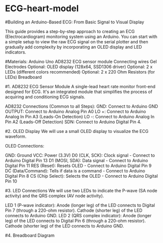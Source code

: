# ECG-heart-model
#Building an Arduino-Based ECG: From Basic Signal to Visual Display

This guide provides a step-by-step approach to creating an ECG (Electrocardiogram) monitoring system using an Arduino. You can start with a simple setup to view the raw ECG signal on the serial plotter and then gradually add complexity by incorporating an OLED display and LED indicators.

#Materials:
Arduino Uno
AD8232 ECG sensor module
Connecting wires
Gel Electrodes
Optional: OLED display (128x64, SSD1306 driver)
Optional: 2 x LEDs (different colors recommended)
Optional: 2 x 220 Ohm Resistors (for LEDs)
Breadboard 

#1. AD8232 ECG Sensor Module
A single-lead heart rate monitor front-end designed for ECG. It's an integrated module that simplifies the process of acquiring and conditioning ECG signals.

AD8232 Connections (Common to all Steps):
GND: Connect to Arduino GND
OUTPUT: Connect to Arduino Analog Pin A0
LO +: Connect to Arduino Analog In Pin A3 (Leads-On Detection)
LO -: Connect to Arduino Analog In Pin A2 (Leads-Off Detection)
SDN: Connect to Arduino Digital Pin 4. 

#2. OLED Display
We will use a small OLED display to visualize the ECG waveform.

OLED Connections:

GND: Ground
VCC: Power (3.3V)
D0 (CLK, SCK): Clock signal - Connect to Arduino Digital Pin 13
D1 (MOSI, SDA): Data signal - Connect to Arduino Digital Pin 11
RES (Reset): Resets OLED - Connect to Arduino Digital Pin 9
DC (Data/Command): Tells if data is a command - Connect to Arduino Digital Pin 8
CS (Chip Select): Selects the OLED - Connect to Arduino Digital Pin 10


#3. LED Connections
We will use two LEDs to indicate the P-wave (SA node activity) and the QRS complex (AV node activity).

LED 1 (P-wave indicator):
Anode (longer leg) of the LED connects to Digital Pin 7 (through a 220-ohm resistor).
Cathode (shorter leg) of the LED connects to Arduino GND.
LED 2 (QRS complex indicator):
Anode (longer leg) of the LED connects to Digital Pin 6 (through a 220-ohm resistor).
Cathode (shorter leg) of the LED connects to Arduino GND.



#4. Breadboard Diagram


